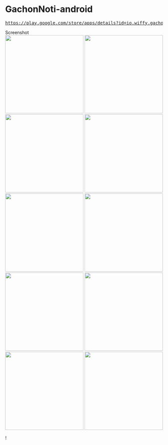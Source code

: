 # GachonNoti-android

<pre><a href="https://play.google.com/store/apps/details?id=io.wiffy.gachonNoti">https://play.google.com/store/apps/details?id=io.wiffy.gachonNoti/</a></pre>

Screenshot
<br>
<img src='https://github.com/wiffy-io/GachonNoti-android/blob/master/resource/screen2/1.png' width='250px'/>
<img src='https://github.com/wiffy-io/GachonNoti-android/blob/master/resource/screen2/3.png' width='250px'/>
<img src='https://github.com/wiffy-io/GachonNoti-android/blob/master/resource/screen2/4.png' width='250px'/>
<img src='https://github.com/wiffy-io/GachonNoti-android/blob/master/resource/screen2/5.png' width='250px'/>
<img src='https://github.com/wiffy-io/GachonNoti-android/blob/master/resource/screen2/6.png' width='250px'/>
<img src='https://github.com/wiffy-io/GachonNoti-android/blob/master/resource/screen2/7.png' width='250px'/>
<img src='https://github.com/wiffy-io/GachonNoti-android/blob/master/resource/screen2/8.png' width='250px'/>
<img src='https://github.com/wiffy-io/GachonNoti-android/blob/master/resource/screen2/9.png' width='250px'/>
<img src='https://github.com/wiffy-io/GachonNoti-android/blob/master/resource/screen2/10.png' width='250px'/>
<img src='https://github.com/wiffy-io/GachonNoti-android/blob/master/resource/screen2/11.png' width='250px'/>

!
